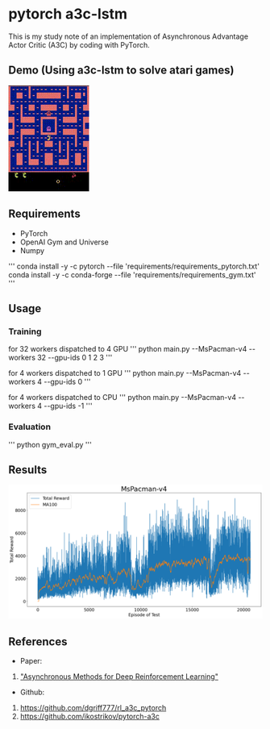 # pytorch a3c-lstm

This is my study note of an implementation of Asynchronous Advantage Actor Critic (A3C) by coding with PyTorch.

## Demo (Using a3c-lstm to solve atari games)

![MsPacman-v4](./images/Game_Demo_MsPacman-v4.gif)

## Requirements

- PyTorch
- OpenAI Gym and Universe
- Numpy

'''
conda install -y -c pytorch --file 'requirements/requirements_pytorch.txt'
conda install -y -c conda-forge --file 'requirements/requirements_gym.txt'
'''

## Usage

### Training

for 32 workers dispatched to 4 GPU
'''
python main.py --MsPacman-v4 --workers 32 --gpu-ids 0 1 2 3
'''

for 4 workers dispatched to 1 GPU
'''
python main.py --MsPacman-v4 --workers 4 --gpu-ids 0
'''

for 4 workers dispatched to CPU
'''
python main.py --MsPacman-v4 --workers 4 --gpu-ids -1
'''

### Evaluation

'''
python gym_eval.py
'''

## Results
![MsPacman-v4](./images/Test_Reward_MsPacman-v4.png)

## References

- Paper:
1. ["Asynchronous Methods for Deep Reinforcement Learning"](https://arxiv.org/pdf/1602.01783v1.pdf)


- Github:
1. https://github.com/dgriff777/rl_a3c_pytorch
2. https://github.com/ikostrikov/pytorch-a3c